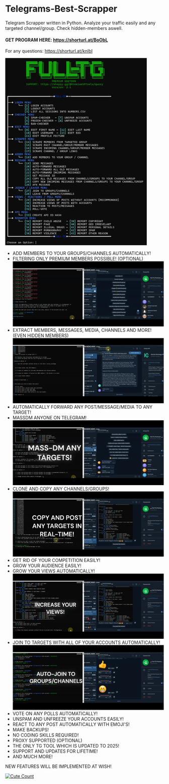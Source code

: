 # Telegrams-Best-Scrapper
Telegram Scrapper written in Python. Analyze your traffic easily and any targeted channel/group. Check hidden-members aswell.

#### GET PROGRAM HERE: https://shorturl.at/BoObL
For any questions: https://shorturl.at/knlbI

<img src='UI1.png' width='450'>

- ADD MEMBERS TO YOUR GROUPS/CHANNELS AUTOMATICALLY!
- FILTERING ONLY PREMIUM MEMBERS POSSIBLE! (OPTIONAL)
![](add.gif)
- EXTRACT MEMBERS, MESSAGES, MEDIA, CHANNELS AND MORE! (EVEN HIDDEN MEMBERS)
![](scrap.gif)
- AUTOMATICALLY FORWARD ANY POST/MESSAGE/MEDIA TO ANY TARGET!
- MASSDM ANYONE ON TELEGRAM!
![](mass.gif)
- CLONE AND COPY ANY CHANNELS/GROUPS!
![](copy.gif)
- GET RID OF YOUR COMPETITION EASILY!
- GROW YOUR AUDIENCE EASILY!
- GROW YOUR VIEWS AUTOMATICALLY!
![](view_post.gif)
- JOIN TO TARGETS WITH ALL OF YOUR ACCOUNTS AUTOMATICALLY!
![](join.gif)
- VOTE ON ANY POLLS AUTOMATICALLY!
- UNSPAM AND UNFREEZE YOUR ACCOUNTS EASILY!
- REACT TO ANY POST AUTOMATICALLY WITH EMOJI'S!
- MAKE BACKUPS!
- NO CODING SKILLS REQUIRED!
- PROXY SUPPORTED (OPTIONAL)
- THE ONLY TG TOOL WHICH IS UPDATED TO 2025!
- SUPPORT AND UPDATES FOR LIFETIME!
- AND MUCH MORE!

NEW FEATURES WILL BE IMPLEMENTED AT WISH!

<a href="https://github.com/SkillSany/Telegrams-Best-Scrapper"><img alt="Cute Count" src="https://count.getloli.com/get/@DaveTG?theme=asoul" /></a>

